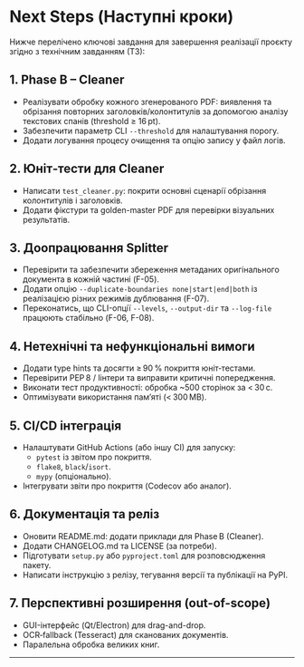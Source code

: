 # Next Steps (Наступні кроки)

Нижче перелічено ключові завдання для завершення реалізації проєкту згідно з технічним завданням (ТЗ):

## 1. Phase B – Cleaner
- Реалізувати обробку кожного згенерованого PDF: виявлення та обрізання повторних заголовків/колонтитулів за допомогою аналізу текстових спанів (threshold ≥ 16 pt).
- Забезпечити параметр CLI `--threshold` для налаштування порогу.
- Додати логування процесу очищення та опцію запису у файл логів.

## 2. Юніт‑тести для Cleaner
- Написати `test_cleaner.py`: покрити основні сценарії обрізання колонтитулів і заголовків.
- Додати фікстури та golden-master PDF для перевірки візуальних результатів.

## 3. Доопрацювання Splitter
- Перевірити та забезпечити збереження метаданих оригінального документа в кожній частині (F-05).
- Додати опцію `--duplicate-boundaries none|start|end|both` із реалізацією різних режимів дублювання (F-07).
- Переконатись, що CLI-опції `--levels`, `--output-dir` та `--log-file` працюють стабільно (F-06, F-08).

## 4. Нетехнічні та нефункціональні вимоги
- Додати type hints та досягти ≥ 90 % покриття юніт‑тестами.
- Перевірити PEP 8 / lінтери та виправити критичні попередження.
- Виконати тест продуктивності: обробка ~500 сторінок за < 30 с.
- Оптимізувати використання пам’яті (< 300 MB).

## 5. CI/CD інтеграція
- Налаштувати GitHub Actions (або іншу CI) для запуску:
  - `pytest` із звітом про покриття.
  - `flake8`, `black`/`isort`.
  - `mypy` (опціонально).
- Інтегрувати звіти про покриття (Codecov або аналог).

## 6. Документація та реліз
- Оновити README.md: додати приклади для Phase B (Cleaner).
- Додати CHANGELOG.md та LICENSE (за потреби).
- Підготувати `setup.py` або `pyproject.toml` для розповсюдження пакету.
- Написати інструкцію з релізу, тегування версії та публікації на PyPI.

## 7. Перспективні розширення (out-of-scope)
- GUI-інтерфейс (Qt/Electron) для drag-and-drop.
- OCR‑fallback (Tesseract) для сканованих документів.
- Паралельна обробка великих книг.

---